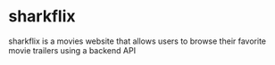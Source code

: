 # sharkflix
sharkflix is a movies website that allows users to browse their favorite movie trailers using a backend API 
